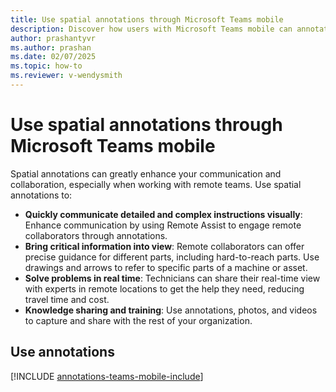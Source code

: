 ```yaml
---
title: Use spatial annotations through Microsoft Teams mobile
description: Discover how users with Microsoft Teams mobile can annotate in another user's enviornment.
author: prashantyvr
ms.author: prashan
ms.date: 02/07/2025
ms.topic: how-to
ms.reviewer: v-wendysmith
---
```


# Use spatial annotations through Microsoft Teams mobile

Spatial annotations can greatly enhance your communication and collaboration, especially when working with remote teams. Use spatial annotations to:

- **Quickly communicate detailed and complex instructions visually**: Enhance communication by using Remote Assist to engage remote collaborators through annotations.
- **Bring critical information into view**: Remote collaborators can offer precise guidance for different parts, including hard-to-reach parts. Use drawings and arrows to refer to specific parts of a machine or asset.
- **Solve problems in real time**: Technicians can share their real-time view with experts in remote locations to get the help they need, reducing travel time and cost.
- **Knowledge sharing and training**: Use annotations, photos, and videos to capture and share with the rest of your organization.

## Use annotations

[!INCLUDE [annotations-teams-mobile-include](../includes/annotations-teams-mobile.md)]

<!--- This topic is in RA and Field Service. Field Service topic is annotations-teams-mobile.md --->
